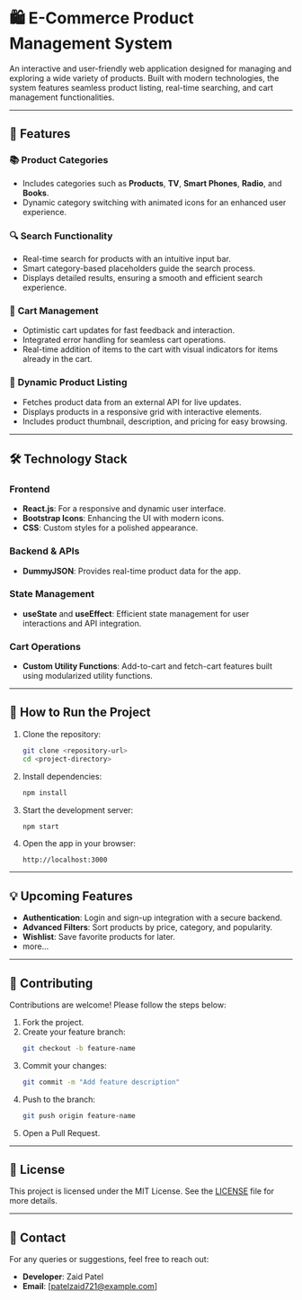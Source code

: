 
# 🛍️ **E-Commerce Product Management System**

An interactive and user-friendly web application designed for managing and exploring a wide variety of products. Built with modern technologies, the system features seamless product listing, real-time searching, and cart management functionalities.

---

## 🌟 **Features**

### 📚 **Product Categories**
- Includes categories such as **Products**, **TV**, **Smart Phones**, **Radio**, and **Books**.
- Dynamic category switching with animated icons for an enhanced user experience.

### 🔍 **Search Functionality**
- Real-time search for products with an intuitive input bar.
- Smart category-based placeholders guide the search process.
- Displays detailed results, ensuring a smooth and efficient search experience.

### 🛒 **Cart Management**
- Optimistic cart updates for fast feedback and interaction.
- Integrated error handling for seamless cart operations.
- Real-time addition of items to the cart with visual indicators for items already in the cart.

### 🎨 **Dynamic Product Listing**
- Fetches product data from an external API for live updates.
- Displays products in a responsive grid with interactive elements.
- Includes product thumbnail, description, and pricing for easy browsing.

---

## 🛠️ **Technology Stack**

### Frontend
- **React.js**: For a responsive and dynamic user interface.
- **Bootstrap Icons**: Enhancing the UI with modern icons.
- **CSS**: Custom styles for a polished appearance.

### Backend & APIs
- **DummyJSON**: Provides real-time product data for the app.

### State Management
- **useState** and **useEffect**: Efficient state management for user interactions and API integration.

### Cart Operations
- **Custom Utility Functions**: Add-to-cart and fetch-cart features built using modularized utility functions.

---

## 🚀 **How to Run the Project**

1. Clone the repository:
   ```bash
   git clone <repository-url>
   cd <project-directory>
   ```

2. Install dependencies:
   ```bash
   npm install
   ```

3. Start the development server:
   ```bash
   npm start
   ```

4. Open the app in your browser:
   ```
   http://localhost:3000
   ```

---

## 💡 **Upcoming Features**
- **Authentication**: Login and sign-up integration with a secure backend.
- **Advanced Filters**: Sort products by price, category, and popularity.
- **Wishlist**: Save favorite products for later.
- more...

---

## 🤝 **Contributing**
Contributions are welcome! Please follow the steps below:
1. Fork the project.
2. Create your feature branch:
   ```bash
   git checkout -b feature-name
   ```
3. Commit your changes:
   ```bash
   git commit -m "Add feature description"
   ```
4. Push to the branch:
   ```bash
   git push origin feature-name
   ```
5. Open a Pull Request.

---

## 📜 **License**
This project is licensed under the MIT License. See the [LICENSE](LICENSE) file for more details.

---

## 📧 **Contact**
For any queries or suggestions, feel free to reach out:
- **Developer**: Zaid Patel  
- **Email**: [patelzaid721@example.com]